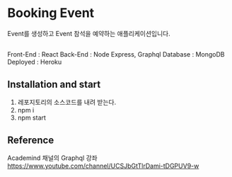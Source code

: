 # Booking Event
Event를 생성하고 Event 참석을 예약하는 애플리케이션입니다.

## 
Front-End : React
Back-End : Node Express, Graphql
Database : MongoDB
Deployed : Heroku

## Installation and start
1. 레포지토리의 소스코드를 내려 받는다.
2. npm i
3. npm start

## Reference
Academind 채널의 Graphql 강좌
https://www.youtube.com/channel/UCSJbGtTlrDami-tDGPUV9-w
